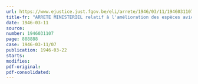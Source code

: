 ```yaml
---
url: https://www.ejustice.just.fgov.be/eli/arrete/1946/03/11/1946031107/justel
title-fr: "ARRETE MINISTERIEL relatif à l'amélioration des espèces avicole et cunicole"
date: 1946-03-11
source:
number: 1946031107
page: 888888
case: 1946-03-11/07
publication: 1946-03-22
starts:
modifies:
pdf-original:
pdf-consolidated:
---
```


